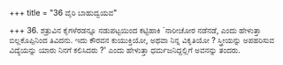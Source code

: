 +++
title = "36 ವೈರಿ ಬಾಹುದ್ವಯವ"

+++
36. ಶತ್ರುವಿನ ಕೈಗಳೆರಡನ್ನೂ ನಡುಪಟ್ಟಯಿಂದ  ಕಟ್ಟಿಹಾಕಿ `ನಾರೀಚೋರ ನಡೆನಡೆ, ಎಂದು ಹೇಳುತ್ತಾ ಬಿಲ್ಲಕೊಪ್ಪಿನಿಂದ ತಿವಿದನು. ಇದು ಕೌರವನ ಕುಯುಕ್ತಿಯೋ, ಅಥವಾ ನಿನ್ನ ವಿಕೃತಿಯೋ ? ಸ್ತ್ರೀಯನ್ನು ಅಪಹರಿಸುವ ವಿದ್ಯೆಯನ್ನು ಯಾರು ನಿನಗೆ ಕಲಿಸಿದರು ?' ಎಂದು ಹೇಳುತ್ತಾ ಧರ್ಮಜನಿದ್ದಲ್ಲಿಗೆ ಅವನನ್ನು ತಂದರು.